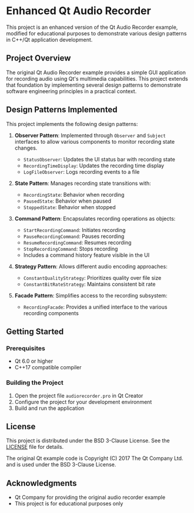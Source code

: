 # Enhanced Qt Audio Recorder

This project is an enhanced version of the Qt Audio Recorder example, modified for educational purposes to demonstrate various design patterns in C++/Qt application development.

## Project Overview

The original Qt Audio Recorder example provides a simple GUI application for recording audio using Qt's multimedia capabilities. This project extends that foundation by implementing several design patterns to demonstrate software engineering principles in a practical context.

## Design Patterns Implemented

This project implements the following design patterns:

1. **Observer Pattern**: Implemented through `Observer` and `Subject` interfaces to allow various components to monitor recording state changes.

   - `StatusObserver`: Updates the UI status bar with recording state
   - `RecordingTimeDisplay`: Updates the recording time display
   - `LogFileObserver`: Logs recording events to a file

2. **State Pattern**: Manages recording state transitions with:

   - `RecordingState`: Behavior when recording
   - `PausedState`: Behavior when paused
   - `StoppedState`: Behavior when stopped

3. **Command Pattern**: Encapsulates recording operations as objects:

   - `StartRecordingCommand`: Initiates recording
   - `PauseRecordingCommand`: Pauses recording
   - `ResumeRecordingCommand`: Resumes recording
   - `StopRecordingCommand`: Stops recording
   - Includes a command history feature visible in the UI

4. **Strategy Pattern**: Allows different audio encoding approaches:

   - `ConstantQualityStrategy`: Prioritizes quality over file size
   - `ConstantBitRateStrategy`: Maintains consistent bit rate

5. **Facade Pattern**: Simplifies access to the recording subsystem:
   - `RecordingFacade`: Provides a unified interface to the various recording components

## Getting Started

### Prerequisites

- Qt 6.0 or higher
- C++17 compatible compiler

### Building the Project

1. Open the project file `audiorecorder.pro` in Qt Creator
2. Configure the project for your development environment
3. Build and run the application

## License

This project is distributed under the BSD 3-Clause License. See the [LICENSE](LICENSE) file for details.

The original Qt example code is Copyright (C) 2017 The Qt Company Ltd. and is used under the BSD 3-Clause License.

## Acknowledgments

- Qt Company for providing the original audio recorder example
- This project is for educational purposes only
